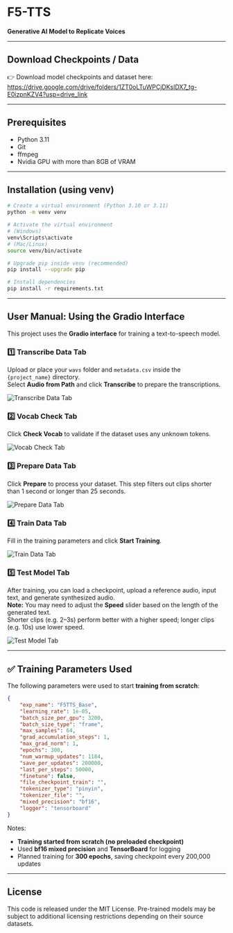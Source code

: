 
# F5-TTS

**Generative AI Model to Replicate Voices**

---

## Download Checkpoints / Data

👉 Download model checkpoints and dataset here:  
https://drive.google.com/drive/folders/1ZT0oLTuWPCjDKslDX7_tg-E0izpnKZV4?usp=drive_link

---

## Prerequisites

- Python 3.11
- Git
- ffmpeg
- Nvidia GPU with more than 8GB of VRAM

---

## Installation (using venv)

```bash
# Create a virtual environment (Python 3.10 or 3.11)
python -m venv venv

# Activate the virtual environment
# (Windows)
venv\Scripts\activate
# (Mac/Linux)
source venv/bin/activate

# Upgrade pip inside venv (recommended)
pip install --upgrade pip

# Install dependencies
pip install -r requirements.txt
```

---

## User Manual: Using the Gradio Interface

This project uses the **Gradio interface** for training a text-to-speech model.

### 1️⃣ **Transcribe Data Tab**
Upload or place your `wavs` folder and `metadata.csv` inside the `{project_name}` directory.  
Select **Audio from Path** and click **Transcribe** to prepare the transcriptions.

![Transcribe Data Tab](https://i.imgur.com/wkR1Zzo.png)

### 2️⃣ **Vocab Check Tab**
Click **Check Vocab** to validate if the dataset uses any unknown tokens.

![Vocab Check Tab](https://imgur.com/a/vocab-szC5B25)

### 3️⃣ **Prepare Data Tab**
Click **Prepare** to process your dataset. This step filters out clips shorter than 1 second or longer than 25 seconds.

![Prepare Data Tab](https://i.imgur.com/3DPLn5o.png)

### 4️⃣ **Train Data Tab**
Fill in the training parameters and click **Start Training**.

![Train Data Tab](https://i.imgur.com/XlFdDTN.png)

### 5️⃣ **Test Model Tab**
After training, you can load a checkpoint, upload a reference audio, input text, and generate synthesized audio.  
**Note:** You may need to adjust the **Speed** slider based on the length of the generated text.  
Shorter clips (e.g. 2–3s) perform better with a higher speed; longer clips (e.g. 10s) use lower speed.

![Test Model Tab](https://i.imgur.com/xfOF9qV.png)

---

## ✅ **Training Parameters Used**

The following parameters were used to start **training from scratch**:

```json
{
    "exp_name": "F5TTS_Base",
    "learning_rate": 1e-05,
    "batch_size_per_gpu": 3200,
    "batch_size_type": "frame",
    "max_samples": 64,
    "grad_accumulation_steps": 1,
    "max_grad_norm": 1,
    "epochs": 300,
    "num_warmup_updates": 1184,
    "save_per_updates": 200000,
    "last_per_steps": 50000,
    "finetune": false,
    "file_checkpoint_train": "",
    "tokenizer_type": "pinyin",
    "tokenizer_file": "",
    "mixed_precision": "bf16",
    "logger": "tensorboard"
}
```

Notes:
- **Training started from scratch (no preloaded checkpoint)**
- Used **bf16 mixed precision** and **TensorBoard** for logging
- Planned training for **300 epochs**, saving checkpoint every 200,000 updates

---

## License

This code is released under the MIT License. Pre-trained models may be subject to additional licensing restrictions depending on their source datasets.
